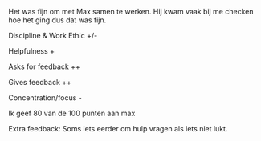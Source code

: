 Het was fijn om met Max samen te werken. Hij kwam vaak bij me checken hoe het ging dus dat was fijn.

Discipline & Work Ethic +/-

Helpfulness +

Asks for feedback ++

Gives feedback ++

Concentration/focus -

Ik geef 80 van de 100 punten aan max

Extra feedback:
Soms iets eerder om hulp vragen als iets niet lukt.